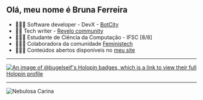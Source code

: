 ## Olá, meu nome é Bruna Ferreira


* 👩🏻‍💻 Software developer -  DevX - [BotCity](https://github.com/botcity-dev)
* ✍🏻 Tech writer - [Revelo community](https://community.revelo.com.br/)
* 👩🏻‍🎓 Estudante de Ciência da Computação - IFSC [8/8]
* 🧚🏻‍♀️ Colaboradora da comunidade [Feministech](https://github.com/feministech)
* 🧙🏻‍♀️ Conteúdos abertos disponíveis no [meu site](https://bugelseif.github.io/website/)

---

[![An image of @bugelseif's Holopin badges, which is a link to view their full Holopin profile](https://holopin.me/bugelseif)](https://holopin.io/@bugelseif)

---

![Nebulosa Carina](https://stsci-opo.org/STScI-01G77PMKVDMYB0931W8D4Y33MS.png)
                   
